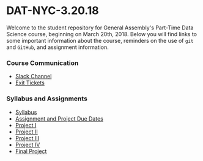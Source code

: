 # DAT-NYC-3.20.18

Welcome to the student repository for General Assembly's Part-Time Data Science course, beginning on March 20th, 2018.  Below you will find links to some important information about the course, reminders on the use of `git` and `GitHub`, and assignment information.

### Course Communication

* [Slack Channel](https://ganyceveningcourses.slack.com/messages/G9PF61F6J/)
* [Exit Tickets](https://docs.google.com/forms/d/e/1FAIpQLSc9h0K_uAhreVJ7NUM-Fbxsim6ZysE-larHnDg3REyq22s51A/viewform?entry.700192612&entry.282626698&entry.1313674582=DAT+3.20&entry.166492239&entry.1647839140&entry.1062604986)

### Syllabus and Assignments

* [Syllabus](projects/ds-syllabus.pdf)
* [Assignment and Project Due Dates](projects/DS-project-due-dates.pdf)
* [Project I](projects/unit-projects/project-1/README.md) 
* [Project II]()
* [Project III]()
* [Project IV]()
* [Final Project]()


